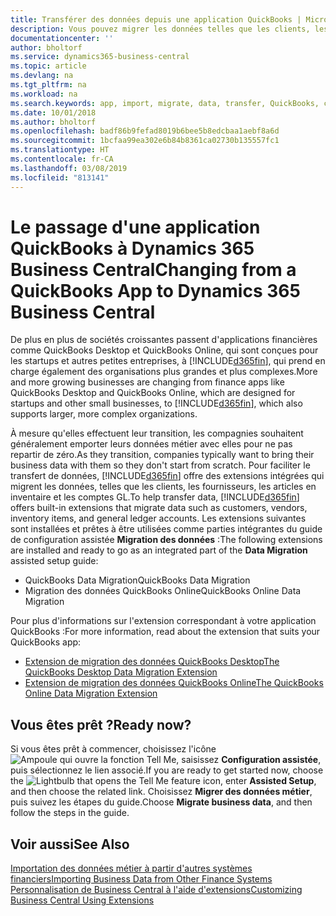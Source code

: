 ```yaml
---
title: Transférer des données depuis une application QuickBooks | Microsoft Docs
description: Vous pouvez migrer les données telles que les clients, les fournisseurs, les articles en inventaire et les comptes du grand livre des applications QuickBooks vers Business Central.
documentationcenter: ''
author: bholtorf
ms.service: dynamics365-business-central
ms.topic: article
ms.devlang: na
ms.tgt_pltfrm: na
ms.workload: na
ms.search.keywords: app, import, migrate, data, transfer, QuickBooks, customize
ms.date: 10/01/2018
ms.author: bholtorf
ms.openlocfilehash: badf86b9fefad8019b6bee5b8edcbaa1aebf8a6d
ms.sourcegitcommit: 1bcfaa99ea302e6b84b8361ca02730b135557fc1
ms.translationtype: HT
ms.contentlocale: fr-CA
ms.lasthandoff: 03/08/2019
ms.locfileid: "813141"
---
```

# <a name="changing-from-a-quickbooks-app-to-dynamics-365-business-central"></a><span data-ttu-id="f59d7-103">Le passage d'une application QuickBooks à Dynamics 365 Business Central</span><span class="sxs-lookup"><span data-stu-id="f59d7-103">Changing from a QuickBooks App to Dynamics 365 Business Central</span></span>
<span data-ttu-id="f59d7-104">De plus en plus de sociétés croissantes passent d'applications financières comme QuickBooks Desktop et QuickBooks Online, qui sont conçues pour les startups et autres petites entreprises, à [!INCLUDE[d365fin](includes/d365fin_md.md)], qui prend en charge également des organisations plus grandes et plus complexes.</span><span class="sxs-lookup"><span data-stu-id="f59d7-104">More and more growing businesses are changing from finance apps like QuickBooks Desktop and QuickBooks Online, which are designed for startups and other small businesses, to [!INCLUDE[d365fin](includes/d365fin_md.md)], which also supports larger, more complex organizations.</span></span> 

<span data-ttu-id="f59d7-105">À mesure qu'elles effectuent leur transition, les compagnies souhaitent généralement emporter leurs données métier avec elles pour ne pas repartir de zéro.</span><span class="sxs-lookup"><span data-stu-id="f59d7-105">As they transition, companies typically want to bring their business data with them so they don't start from scratch.</span></span> <span data-ttu-id="f59d7-106">Pour faciliter le transfert de données, [!INCLUDE[d365fin](includes/d365fin_md.md)] offre des extensions intégrées qui migrent les données, telles que les clients, les fournisseurs, les articles en inventaire et les comptes GL.</span><span class="sxs-lookup"><span data-stu-id="f59d7-106">To help transfer data, [!INCLUDE[d365fin](includes/d365fin_md.md)] offers built-in extensions that migrate data such as customers, vendors, inventory items, and general ledger accounts.</span></span> <span data-ttu-id="f59d7-107">Les extensions suivantes sont installées et prêtes à être utilisées comme parties intégrantes du guide de configuration assistée **Migration des données** :</span><span class="sxs-lookup"><span data-stu-id="f59d7-107">The following extensions are installed and ready to go as an integrated part of the **Data Migration** assisted setup guide:</span></span>

* <span data-ttu-id="f59d7-108">QuickBooks Data Migration</span><span class="sxs-lookup"><span data-stu-id="f59d7-108">QuickBooks Data Migration</span></span> 
* <span data-ttu-id="f59d7-109">Migration des données QuickBooks Online</span><span class="sxs-lookup"><span data-stu-id="f59d7-109">QuickBooks Online Data Migration</span></span>

<span data-ttu-id="f59d7-110">Pour plus d'informations sur l'extension correspondant à votre application QuickBooks :</span><span class="sxs-lookup"><span data-stu-id="f59d7-110">For more information, read about the extension that suits your QuickBooks app:</span></span>   

* [<span data-ttu-id="f59d7-111">Extension de migration des données QuickBooks Desktop</span><span class="sxs-lookup"><span data-stu-id="f59d7-111">The QuickBooks Desktop Data Migration Extension</span></span>](ui-extensions-quickbooks-data-migration.md)
* [<span data-ttu-id="f59d7-112">Extension de migration des données QuickBooks Online</span><span class="sxs-lookup"><span data-stu-id="f59d7-112">The QuickBooks Online Data Migration Extension</span></span>](ui-extensions-quickbooks-online-data-migration.md)

## <a name="ready-now"></a><span data-ttu-id="f59d7-113">Vous êtes prêt ?</span><span class="sxs-lookup"><span data-stu-id="f59d7-113">Ready now?</span></span>
<span data-ttu-id="f59d7-114">Si vous êtes prêt à commencer, choisissez l'icône ![Ampoule qui ouvre la fonction Tell Me](media/ui-search/search_small.png "Dites-moi ce que vous voulez faire"), saisissez **Configuration assistée**, puis sélectionnez le lien associé.</span><span class="sxs-lookup"><span data-stu-id="f59d7-114">If you are ready to get started now, choose the ![Lightbulb that opens the Tell Me feature](media/ui-search/search_small.png "Tell me what you want to do") icon, enter **Assisted Setup**, and then choose the related link.</span></span> <span data-ttu-id="f59d7-115">Choisissez **Migrer des données métier**, puis suivez les étapes du guide.</span><span class="sxs-lookup"><span data-stu-id="f59d7-115">Choose **Migrate business data**, and then follow the steps in the guide.</span></span>

## <a name="see-also"></a><span data-ttu-id="f59d7-116">Voir aussi</span><span class="sxs-lookup"><span data-stu-id="f59d7-116">See Also</span></span>
[<span data-ttu-id="f59d7-117">Importation des données métier à partir d'autres systèmes financiers</span><span class="sxs-lookup"><span data-stu-id="f59d7-117">Importing Business Data from Other Finance Systems</span></span>](across-import-data-configuration-packages.md)  
[<span data-ttu-id="f59d7-118">Personnalisation de Business Central à l'aide d'extensions</span><span class="sxs-lookup"><span data-stu-id="f59d7-118">Customizing Business Central Using Extensions</span></span>](ui-extensions.md)   
